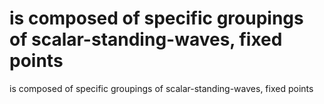 # is composed of specific groupings of scalar-standing-waves, fixed points

is composed of specific groupings of scalar-standing-waves, fixed points